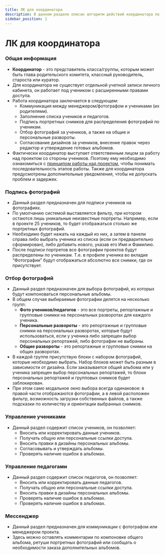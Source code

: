 ```yaml
---
title: ЛК для координатора
description: В данном разделе описан алгоритм действий координатора по подготовке альбома
sidebar_position: 1
---
```


# ЛК для координатора

### Общая информация
* __Координатор__ - это представитель класса/группы, которым может быть глава родительского комитета, классный руководитель, староста или куратор. 
* Для координатора не существует отдельной учетной записи личного кабинета, он работает под учеником с расширенными правами доступа.
* Работа координатора заключается в следующем:
    + Коммуникация между менеджером/фотографом и учениками (их родителями).
    + Заполнение списка учеников и педагогов.
    + Подпись портретных снимков для распределения фотографий по ученикам.
    + Отбор фотографий за учеников, а также на общие и персональные развороты. 
    + Согласование дизайнов за учеников, внесение правок через редактор и утверждение готовых альбомов.
* Фактически координатор выступает ответственным лицом за работу над проектом со стороны учеников. Поэтому ему необходимо ознакомиться с [принципом работы над проектом](/general), чтобы понимать последовательность этапов работы. Также для координатора предусмотрены дополнительные уведомления, чтобы не допускать проблем и задержек.


### Подпись фотографий
* Данный раздел предназначен для подписи учеников на фотографиях.
* По умолчанию системой выставляется фильтр, при котором остаются лишь уникальные неизвестные портреты. Например, если в проекте 25 учеников, то будет отображаться столько же портретных фотографий.
* Необходимо будет нажать на каждый из них, а затем в панели справа либо выбрать ученика из списка (если он предварительно сформирован), либо добавить нового, указав его Имя и Фамилию.
* После подписи портретов все фотографии проектов будут распределены по ученикам. Т.е. в профиле ученика во вкладке “Фотографии” будут отображаться абсолютно все снимки, где он присутствует.


### Отбор фотографий
* Данный раздел предназначен для выбора фотографий, из которых будут компоноваться персональные альбомы.
* В общем случае выбираемые фотографии делятся на несколько групп:
    + __Фото учеников/педагогов__ - это все портреты, репортажные и групповые снимки на персональных разворотах для каждого ученика.
    + __Персональные развороты__ - это репортажные и групповые снимки на персональных разворотах, которые будут использоваться, если у ученика либо запрещен выбор персональных репортажей, либо фотографии не выбраны.
    + __Общие развороты__ - это репортажные и групповые снимки на общих разворотах.
* В каждой группе присутствую блоки с набором фотографий, которые необходимо выбрать. Набор блоков может быть разным в зависимости от дизайна. Если заказывается общий альбома или у ученика запрещен выбор персональных репортажей, то блоки персональных репортажей и групповых снимков будет заблокирован.
* При этом само модальное окно выбора всегда одинаковое: в правой части отображаются фотографии, а в левой расположен фильтр, возможность загрузки собственных файлов, а также подсказки по количеству и ориентации выбранных снимков.

### Управление учениками
* Данный раздел содержит список учеников, он позволяет:
    + Вносить или корректировать данные учеников.
    + Получать общую или персональные ссылки доступа.
    + Вносить правки в дизайны персональных альбомы.
    + Согласовывать и утверждать альбомы.
    + Проверять наличие ошибок в альбомах.

### Управление педагогами
* Данный раздел содержит список педагогов, он позволяет:
    + Вносить или корректировать данные педагогов.
    + Получать общую или персональные ссылки доступа.
    + Вносить правки в дизайны персональных альбомы.
    + Проверять наличие ошибок в альбомах.
    + Проверять наличие ошибок в альбомах.

### Мессенджер
* Данный раздел предназначен для коммуникации с фотографом или менеджером проекта. 
* Здесь можно оставлять комментарии по компоновке общего альбома, ретуши портретных фотографий или сообщать о необходимости заказа дополнительных альбомов.
